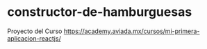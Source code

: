 # constructor-de-hamburguesas

Proyecto del Curso
https://academy.aviada.mx/cursos/mi-primera-aplicacion-reactjs/
